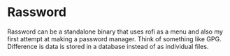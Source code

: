 # Rassword
Rassword can be a standalone binary that uses rofi as a menu and also my first attempt at making a password manager. Think of something like GPG. Difference is data is stored in a database instead of as individual files.

